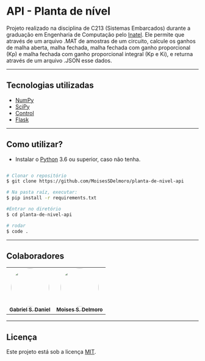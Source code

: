# API - Planta de nível
Projeto realizado na disciplina de C213 (Sistemas Embarcados) durante a graduação em Engenharia de Computação pelo [Inatel](https://inatel.br/home/). Ele permite que através de um arquivo .MAT de amostras de um circuito, calcule os ganhos de malha aberta, malha fechada, malha fechada com ganho proporcional (Kp) e malha fechada com ganho proporcional integral (Kp e Ki), e returna através de um arquivo .JSON esse dados.

---
## Tecnologias utilizadas
* [NumPy](https://numpy.org/)
* [SciPy](https://www.scipy.org/)
* [Control](https://python-control.readthedocs.io/en/0.8.3/)
* [Flask](https://flask.palletsprojects.com/en/1.1.x/)

---
## Como utilizar?

- Instalar o [Python](https://www.python.org/downloads/) 3.6 ou superior, caso não tenha.

```bash

# Clonar o repositório
$ git clone https://github.com/MoisesSDelmoro/planta-de-nivel-api

# Na pasta raíz, executar:
$ pip install -r requirements.txt 

#Entrar no diretório
$ cd planta-de-nivel-api

# rodar
$ code .

```
---
## Colaboradores

<table>
  <tr>
    <td align="center"><a href="https://github.com/GabrielGSD/"><img style="border-radius: 50%;" src="https://user-images.githubusercontent.com/57488202/117461169-a57bc400-af23-11eb-8e32-86dc54da88c2.png" width="100px;" alt=""/><br /><sub><b>Gabriel S. Daniel</b></sub></a></td>      
    <td align="center"><a href="https://github.com/MoisesSDelmoro"><img style="border-radius: 50%;" src="https://user-images.githubusercontent.com/57488202/117151468-7f251f80-ad8f-11eb-9e56-7a242b89ed72.png" width="100px;" alt=""/><br /><sub><b>Moises S. Delmoro</b></sub></a></td>  
  </tr>
</table>

---

##  Licença

Este projeto está sob a licença [MIT](./LICENSE).
